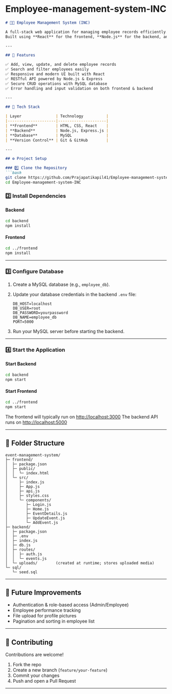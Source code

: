 # Employee-management-system-INC


````markdown
# 👨‍💼 Employee Management System (INC)

A full-stack web application for managing employee records efficiently.  
Built using **React** for the frontend, **Node.js** for the backend, and **MySQL** as the database.

---

## 🚀 Features

✅ Add, view, update, and delete employee records  
✅ Search and filter employees easily  
✅ Responsive and modern UI built with React  
✅ RESTful API powered by Node.js & Express  
✅ Secure CRUD operations with MySQL database  
✅ Error handling and input validation on both frontend & backend  

---

## 🧩 Tech Stack

| Layer               | Technology          |
|---------------------|---------------------|
| **Frontend**        | HTML, CSS, React    |
| **Backend**         | Node.js, Express.js |
| **Database**        | MySQL               |
| **Version Control** | Git & GitHub        |

---

## ⚙️ Project Setup

### 1️⃣ Clone the Repository
```bash
git clone https://github.com/Prajapatikapil41/Employee-management-system-INC.git
cd Employee-management-system-INC
````

### 2️⃣ Install Dependencies

#### Backend

```bash
cd backend
npm install
```

#### Frontend

```bash
cd ../frontend
npm install
```

---

### 3️⃣ Configure Database

1. Create a MySQL database (e.g., `employee_db`).
2. Update your database credentials in the backend `.env` file:

   ```env
   DB_HOST=localhost
   DB_USER=root
   DB_PASSWORD=yourpassword
   DB_NAME=employee_db
   PORT=5000
   ```
3. Run your MySQL server before starting the backend.

---

### 4️⃣ Start the Application

#### Start Backend

```bash
cd backend
npm start
```

#### Start Frontend

```bash
cd ../frontend
npm start
```

The frontend will typically run on [http://localhost:3000](http://localhost:3000)
The backend API runs on [http://localhost:5000](http://localhost:5000)

---

## 📁 Folder Structure

```
event-management-system/
├─ frontend/
│  ├─ package.json
│  ├─ public/
│  │  └─ index.html
│  └─ src/
│     ├─ index.js
│     ├─ App.js
│     ├─ api.js
│     ├─ styles.css
│     └─ components/
│        ├─ Login.js
│        ├─ Home.js
│        ├─ EventDetails.js
│        ├─ UpdateEvent.js
│        └─ AddEvent.js
├─ backend/
│  ├─ package.json
│  ├─ .env
│  ├─ index.js
│  ├─ db.js
│  ├─ routes/
│  │  ├─ auth.js
│  │  └─ events.js
│  └─ uploads/        (created at runtime; stores uploaded media)
└─ sql/
   └─ seed.sql
```

---

## 🧠 Future Improvements

* Authentication & role-based access (Admin/Employee)
* Employee performance tracking
* File upload for profile pictures
* Pagination and sorting in employee list

---

## 🤝 Contributing

Contributions are welcome!

1. Fork the repo
2. Create a new branch (`feature/your-feature`)
3. Commit your changes
4. Push and open a Pull Request

---

